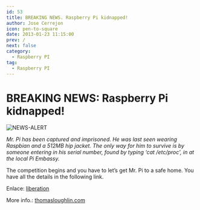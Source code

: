 ```yaml
---
id: 53
title: BREAKING NEWS. Raspberry Pi kidnapped!
author: Jose Cerrejon
icon: pen-to-square
date: 2013-01-23 11:15:00
prev: /
next: false
category:
  - Raspberry PI
tag:
  - Raspberry PI
---
```


# BREAKING NEWS: Raspberry Pi kidnapped!

![NEWS-ALERT](/images/NEWS-ALERT.jpg)

*Mr. Pi has been captured and imprisoned.  He was last seen wearing Raspbian and a 512MB hip jacket.  The only way for him to survive is by someone entering in his serial number, found by typing ‘cat /etc/proc', in at the local Pi Embassy.*

The competition begins and you have to let’s get Mr. Pi to a safe home. You have all the details in the following link.

Enlace: [liberation](http://thomasloughlin.com/liberation/)

More info.: [thomasloughlin.com](http://thomasloughlin.com/liberate-mr-pi-contest-day-1-update/)
